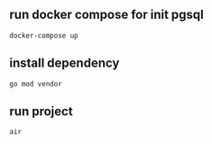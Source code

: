 ## run docker compose for init pgsql
```
docker-compose up
```

## install dependency
```
go mod vendor
```

## run project
```
air
```
